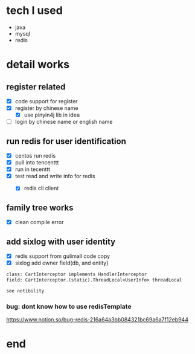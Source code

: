 # tech I used

- java
- mysql
- redis

# detail works

## register related

- [x] code support for register
- [x] register  by chinese name
    - [x] use pinyin4j lib in idea
- [ ] login by chinese name or english name 

## run redis for user identification

- [x] centos run redis
- [x] pull into tencenttt
- [x] run in tecenttt
- [x] test read and write info for redis
    - [x] redis cli client


## family tree works

- [x] clean compile error

## add sixlog with user identity
    
- [x] redis support from gulimall code copy
- [x] sixlog add owner field(db, and entity) 

```txt
class: CartInterceptor implements HandlerInterceptor
field: CartInterceptor.(static).ThreadLocal<UserInfo> threadLocal 

see notibility

```

### bug: dont know how to use redisTemplate

https://www.notion.so/bug-redis-216a64a3bb084321bc69a6a7f12eb944


# end